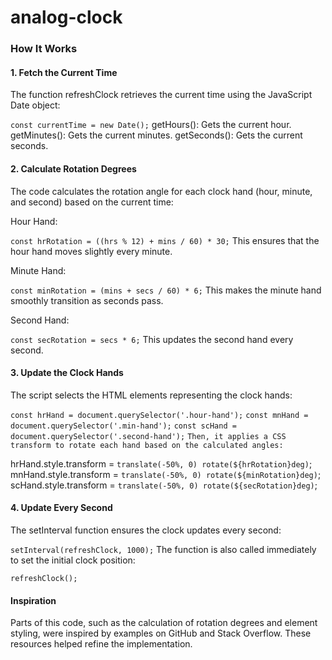 # analog-clock
### How It Works
#### 1. Fetch the Current Time
The function refreshClock retrieves the current time using the JavaScript Date object:


`const currentTime = new Date();`
getHours(): Gets the current hour.
getMinutes(): Gets the current minutes.
getSeconds(): Gets the current seconds.

#### 2. Calculate Rotation Degrees
The code calculates the rotation angle for each clock hand (hour, minute, and second) based on the current time:

Hour Hand:


`const hrRotation = ((hrs % 12) + mins / 60) * 30;`
This ensures that the hour hand moves slightly every minute.

Minute Hand:


`const minRotation = (mins + secs / 60) * 6;`
This makes the minute hand smoothly transition as seconds pass.

Second Hand:


`const secRotation = secs * 6;`
This updates the second hand every second.

#### 3. Update the Clock Hands
The script selects the HTML elements representing the clock hands:


`const hrHand = document.querySelector('.hour-hand');`
`const mnHand = document.querySelector('.min-hand');`
`const scHand = document.querySelector('.second-hand');`
`Then, it applies a CSS transform to rotate each hand based on the calculated angles:`


hrHand.style.transform = `translate(-50%, 0) rotate(${hrRotation}deg)`;
mnHand.style.transform = `translate(-50%, 0) rotate(${minRotation}deg)`;
scHand.style.transform = `translate(-50%, 0) rotate(${secRotation}deg)`;

#### 4. Update Every Second
The setInterval function ensures the clock updates every second:


`setInterval(refreshClock, 1000);`
The function is also called immediately to set the initial clock position:


`refreshClock();`

#### Inspiration
Parts of this code, such as the calculation of rotation degrees and element styling, were inspired by examples on GitHub and Stack Overflow. These resources helped refine the implementation.

